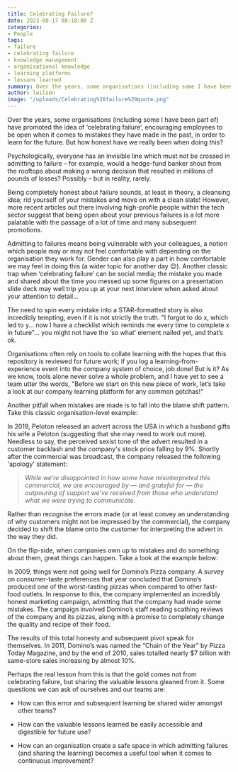 ```yaml
---
title: Celebrating Failure?
date: 2023-08-17 08:18:00 Z
categories:
- People
tags:
- failure
- celebrating failure
- knowledge management
- organisational knowledge
- learning platforms
- lessons learned
summary: Over the years, some organisations (including some I have been part of) have promoted the idea of ‘celebrating failure’, encouraging employees to be open when it comes to mistakes they have made in the past, in order to learn for the future. But how honest have we really been when doing this? And how can we celebrate failure in the right way?
author: lwilson
image: "/uploads/Celebrating%20failure%20quote.png"
---
```


Over the years, some organisations (including some I have been part of) have promoted the idea of ‘celebrating failure’, encouraging employees to be open when it comes to mistakes they have made in the past, in order to learn for the future. But how honest have we really been when doing this? 

Psychologically, everyone has an invisible line which must not be crossed in admitting to failure – for example, would a hedge-fund banker shout from the rooftops about making a wrong decision that resulted in millions of pounds of losses? Possibly – but in reality, rarely.

Being completely honest about failure sounds, at least in theory, a cleansing idea; rid yourself of your mistakes and move on with a clean slate! However, more recent articles out there involving high-profile people within the tech sector suggest that being open about your previous failures is a lot more palatable with the passage of a lot of time and many subsequent promotions.

Admitting to failures means being vulnerable with your colleagues, a notion which people may or may not feel comfortable with depending on the organisation they work for. Gender can also play a part in how comfortable we may feel in doing this (a wider topic for another day 😊). Another classic trap when ‘celebrating failure’ can be social media; the mistake you made and shared about the time you messed up some figures on a presentation slide deck may well trip you up at your next interview when asked about your attention to detail…

The need to spin every mistake into a STAR-formatted story is also incredibly tempting, even if it is not strictly the truth. "I forgot to do x, which led to y… now I have a checklist which reminds me every time to complete x in future"… you might not have the ‘so what’ element nailed yet, and that’s ok.

Organisations often rely on tools to collate learning with the hopes that this repository is reviewed for future work; if you log a learning-from-experience event into the company system of choice, job done! But is it? As we know, tools alone never solve a whole problem, and I have yet to see a team utter the words, "Before we start on this new piece of work, let’s take a look at our company learning platform for any common gotchas!"

Another pitfall when mistakes are made is to fall into the blame shift pattern. Take this classic organisation-level example:

In 2019, Peloton released an advert across the USA in which a husband gifts his wife a Peloton (suggesting that she may need to work out more). Needless to say, the perceived sexist tone of the advert resulted in a customer backlash and the company's stock price falling by 9%. Shortly after the commercial was broadcast, the company released the following 'apology' statement:

> *While we’re disappointed in how some have misinterpreted this commercial, we are encouraged by — and grateful for — the outpouring of support we’ve received from those who understand what we were trying to communicate.*

Rather than recognise the errors made (or at least convey an understanding of why customers might not be impressed by the commercial), the company decided to shift the blame onto the customer for interpreting the advert in the way they did.

On the flip-side, when companies own up to mistakes and do something about them, great things can happen. Take a look at the example below:

In 2009, things were not going well for Domino’s Pizza company. A survey on consumer-taste preferences that year concluded that Domino’s produced one of the worst-tasting pizzas when compared to other fast-food outlets. In response to this, the company implemented an incredibly honest marketing campaign, admitting that the company had made some mistakes. The campaign involved Domino’s staff reading scathing reviews of the company and its pizzas, along with a promise to completely change the quality and recipe of their food.

The results of this total honesty and subsequent pivot speak for themselves. In 2011, Domino’s was named the “Chain of the Year” by Pizza Today Magazine, and by the end of 2010, sales totalled nearly $7 billion with same-store sales increasing by almost 10%.

Perhaps the real lesson from this is that the gold comes not from celebrating failure, but sharing the valuable lessons gleaned from it. Some questions we can ask of ourselves and our teams are:

* How can this error and subsequent learning be shared wider amongst other teams?

* How can the valuable lessons learned be easily accessible and digestible for future use?

* How can an organisation create a safe space in which admitting failures (and sharing the learning) becomes a useful tool when it comes to continuous improvement?